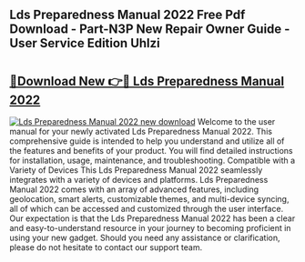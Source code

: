 ## Lds Preparedness Manual 2022 Free Pdf Download - Part-N3P New Repair Owner Guide - User Service Edition Uhlzi

# <h2><a href="http://bc36856.oget.top/?id=Lds+Preparedness+Manual+2022">🔗Download New 👉🔴 Lds Preparedness Manual 2022</a></h2>

[![Lds Preparedness Manual 2022 new download](https://i.imgur.com/5g1atiW.png)](http://bc36856.oget.top/?id=Lds+Preparedness+Manual+2022)
Welcome to the user manual for your newly activated Lds Preparedness Manual 2022. This comprehensive guide is intended to help you understand and utilize all of the features and benefits of your product. You will find detailed instructions for installation, usage, maintenance, and troubleshooting. Compatible with a Variety of Devices This Lds Preparedness Manual 2022 seamlessly integrates with a variety of devices and platforms. Lds Preparedness Manual 2022 comes with an array of advanced features, including geolocation, smart alerts, customizable themes, and multi-device syncing, all of which can be accessed and customized through the user interface. Our expectation is that the Lds Preparedness Manual 2022 has been a clear and easy-to-understand resource in your journey to becoming proficient in using your new gadget. Should you need any assistance or clarification, please do not hesitate to contact our support team.
